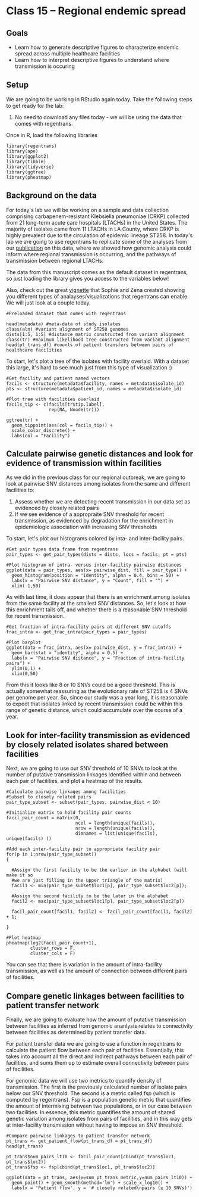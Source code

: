 Class 15 – Regional endemic spread
====================================

Goals
----
- Learn how to generate descriptive figures to characterize endemic spread across multiple healthcare facilities
- Learn how to interpret descriptive figures to understand where transmission is occuring

Setup
-----
We are going to be working in RStudio again today. Take the following steps to get ready for the lab:

1. No need to download any files today - we will be using the data that comes with regentrans.

Once in R, load the following libraries

```
library(regentrans)
library(ape)
library(ggplot2)
library(tibble)
library(tidyverse)
library(ggtree)
library(pheatmap)
```

Background on the data
----------------------
For today's lab we will be working on a sample and data collection comprising carbapenem-resistant Klebsiella pneumoniae (CRKP) collected from 21 long-term acute care hospitals (LTACHs) in the United States. The majority of isolates came from 11 LTACHs in LA County, where CRKP is highly prevalent due to the circulation of epidemic lineage ST258. In today's lab we are going to use regentrans to replicate some of the analyses from our [publication](https://pubmed.ncbi.nlm.nih.gov/31451495/) on this data, where we showed how genomic analysis could inform where regional transmission is occurring, and the pathways of transmission between regional LTACHs. 

The data from this manuscript comes as the default dataset in regentrans, so just loading the library gives you access to the variables below!

Also, check out the great [vignette](https://snitkin-lab-umich.github.io/regentrans/articles/Introduction.html) that Sophie and Zena created showing you different types of analayses/visualizations that regentrans can enable. We will just look at a couple today.

```
#Preloaded dataset that comes with regentrans

head(metadata) #meta-data of study isolates
class(aln) #variant alignment of ST258 genomes
dists[1:5, 1:5] #distance matrix constructed from variant alignment
class(tr) #maximum likelihood tree constructed from variant alignment
head(pt_trans_df) #counts of patient transfers between pairs of healthcare facilities
```

To start, let's plot a tree of the isolates with facility overlaid. With a dataset this large, it's hard to see much just from this type of visualization :)
```
#Get facility and patient named vectors
facils <- structure(metadata$facility, names = metadata$isolate_id)
pts <- structure(metadata$patient_id, names = metadata$isolate_id)

#Plot tree with facilities overlaid
facils_tip <- c(facils[tr$tip.label],
                rep(NA, Nnode(tr)))

ggtree(tr) +
  geom_tippoint(aes(col = facils_tip)) +
  scale_color_discrete() +
  labs(col = "Facility")
```

Calculate pairwise genetic distances and look for evidence of transmission within facilities
--------------------------------------------------------------------------------------------
As we did in the previous class for our regional outbreak, we are going to look at pairwise SNV distances among isolates from the same and different facilities to:
1. Assess whether we are detecting recent transmission in our data set as evidenced by closely related pairs
2. If we see evidence of a appropraite SNV threshold for recent transmission, as evidenced by degradation for the enrichment in epidemiologic association with increasing SNV thresholds


To start, let's plot our histograms colored by inta- and inter-facility pairs.
```
#Get pair types data frame from regentrans
pair_types <- get_pair_types(dists = dists, locs = facils, pt = pts)

#Plot histogram of intra- versus inter-facility pairwise distances
ggplot(data = pair_types, aes(x= pairwise_dist, fill = pair_type)) +
  geom_histogram(position = "identity", alpha = 0.4, bins = 50) + 
  labs(x = "Pairwise SNV distance", y = "Count", fill = "") + 
  xlim(-1,50)
```

As with last time, it does appear that there is an enrichment among isolates from the same facility at the smallest SNV distances. So, let's look at how this enrichment tails off, and whether there is a reasonable SNV threshold for recent transmission. 

```
#Get fraction of intra-facility pairs at different SNV cutoffs
frac_intra <- get_frac_intra(pair_types = pair_types)

#Plot barplot
ggplot(data = frac_intra, aes(x= pairwise_dist, y = frac_intra)) +
  geom_bar(stat = "identity", alpha = 0.5) +
  labs(x = "Pairwise SNV distance", y = "Fraction of intra-facility pairs") +
  ylim(0,1) + 
  xlim(0,50)
```
From this it looks like 8 or 10 SNVs could be a good threshold. This is actually somewhat reassuring as the evolutionary rate of ST258 is 4 SNVs per genome per year. So, since our study was a year long, it is reasonable to expect that isolates linked by recent transmission could be within this range of genetic distance, which could accumulate over the course of a year.

Look for inter-facility transmission as evidenced by closely related isolates shared between facilities
-------------------------------------------------------------------------------------------------------

Next, we are going to use our SNV threshold of 10 SNVs to look at the number of putative transmission linkages identified within and between each pair of facilities, and plot a heatmap of the results.

```
#Calculate pairwise linkages among facilities
#Subset to closely related pairs
pair_type_subset <- subset(pair_types, pairwise_dist < 10)

#Initialize matrix to hold facility pair counts
facil_pair_count = matrix(0, 
                          ncol = length(unique(facils)), 
                          nrow = length(unique(facils)),
                          dimnames = list(unique(facils), unique(facils) ))

#Add each inter-facility pair to appropriate facility pair
for(p in 1:nrow(pair_type_subset))
{

  #Assign the first facility to be the earlier in the alphabet (will make it so
  #we are just filling in the upper triangle of the matrix)
  facil1 <- min(pair_type_subset$loc1[p], pair_type_subset$loc2[p]);
  
  #Assign the second facility to be the later in the alphabet
  facil2 <- max(pair_type_subset$loc1[p], pair_type_subset$loc2[p])
  
  facil_pair_count[facil1, facil2] <- facil_pair_count[facil1, facil2] + 1;
  
}

#Plot heatmap
pheatmap(log2(facil_pair_count+1), 
         cluster_rows = F, 
         cluster_cols = F)
```

You can see that there is variation in the amount of intra-facility transmission, as well as the amount of connection between different pairs of facilities.

Compare genetic linkages between facilities to patient transfer network
-----------------------------------------------------------------------
Finally, we are going to evaluate how the amount of putative transmission between facilities as inferred from genomic ananlysis relates to connectivity between facilities as determined by patient transfer data. 

For patient transfer data we are going to use a function in regentrans to calculate the patient flow between each pair of facilities. Essentially, this takes into account all the direct and indirect pathways between each pair of facilities, and sums them up to estimate overall connectivity between pairs of facilities.

For genomic data we will use two metrics to quantify density of transmission. The first is the previously calculated number of isolate pairs below our SNV threshold. The second is a metric called fsp (which is computed by regentrans). Fsp is a population genetic metric that quantifies the amount of intermixing between two populations, or in our case between two facilities. In essence, this metric quantifies the amount of shared genetic variation among isolates from pairs of facilities, and in this way gets at inter-facility transmission without having to impose an SNV threshold.


```
#Compare pairwise linkages to patient transfer network
pt_trans <- get_patient_flow(pt_trans_df = pt_trans_df)
head(pt_trans)

pt_trans$num_pairs_lt10 <- facil_pair_count[cbind(pt_trans$loc1, pt_trans$loc2)]
pt_trans$fsp <- fsp[cbind(pt_trans$loc1, pt_trans$loc2)]

ggplot(data = pt_trans, aes(x=sum_pt_trans_metric,y=num_pairs_lt10)) +
  geom_point() + geom_smooth(method='lm') + scale_x_log10() +
  labs(x = 'Patient flow', y = '# closely related\npairs (≤ 10 SNVs)') 

```

